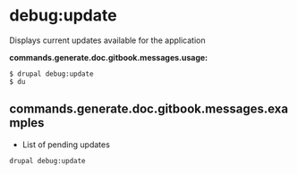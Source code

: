 # debug:update
Displays current updates available for the application

**commands.generate.doc.gitbook.messages.usage:**
```
$ drupal debug:update
$ du
```

## commands.generate.doc.gitbook.messages.examples
* List of pending updates
```
drupal debug:update
```
